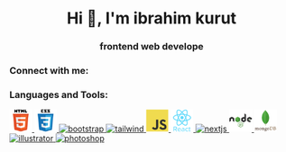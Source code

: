   <h1 align="center">Hi 👋, I'm ibrahim kurut</h1>
  <h3 align="center">frontend web develope</h3>
<h3 align="left">Connect with me:</h3>
    <p align="left"></p><h3 align="left">Languages and Tools:</h3>
    <div class="box">
        <p align="left">
            <a href="https://www.w3.org/html/" target="_blank" rel="noreferrer"> <img
                    src="https://raw.githubusercontent.com/devicons/devicon/master/icons/html5/html5-original-wordmark.svg"
                    alt="html5" width="40" height="40" /> </a><a href="https://www.w3schools.com/css/" target="_blank"
                rel="noreferrer"> <img
                    src="https://raw.githubusercontent.com/devicons/devicon/master/icons/css3/css3-original-wordmark.svg"
                    alt="css3" width="40" height="40" /> </a><a href="https://getbootstrap.com" target="_blank"
                rel="noreferrer"> <img
                    src="https://upload.wikimedia.org/wikipedia/commons/thumb/b/b2/Bootstrap_logo.svg/800px-Bootstrap_logo.svg.png"
                    alt="bootstrap" width="40" height="40" /> </a><a href="https://tailwindcss.com/" target="_blank"
                rel="noreferrer"> <img src="https://www.vectorlogo.zone/logos/tailwindcss/tailwindcss-icon.svg"
                    alt="tailwind" width="40" height="40" /> </a><a
                href="https://developer.mozilla.org/en-US/docs/Web/JavaScript" target="_blank" rel="noreferrer"> <img
                    src="https://raw.githubusercontent.com/devicons/devicon/master/icons/javascript/javascript-original.svg"
                    alt="javascript" width="40" height="40" />
            </a><a href="https://reactjs.org/" target="_blank" rel="noreferrer"> <img
                    src="https://raw.githubusercontent.com/devicons/devicon/master/icons/react/react-original-wordmark.svg"
                    alt="react" width="40" height="40" /> </a><a href="https://nextjs.org/" target="_blank"
                rel="noreferrer">
                <img src="https://www.analist.org/wp-content/uploads/2023/07/next-js-logo.png" alt="nextjs" width="40" height="40" />
            </a><a href="https://nodejs.org" target="_blank" rel="noreferrer"> <img
                    src="https://raw.githubusercontent.com/devicons/devicon/master/icons/nodejs/nodejs-original-wordmark.svg"
                    alt="nodejs" width="40" height="40" /> </a><a href="https://www.mongodb.com/" target="_blank"
                rel="noreferrer">
                <img src="https://raw.githubusercontent.com/devicons/devicon/master/icons/mongodb/mongodb-original-wordmark.svg"
                    alt="mongodb" width="40" height="40" /> </a><a
                href="https://www.adobe.com/in/products/illustrator.html" target="_blank" rel="noreferrer"> <img
                    src="https://www.vectorlogo.zone/logos/adobe_illustrator/adobe_illustrator-icon.svg"
                    alt="illustrator" width="40" height="40" /> </a><a href="https://www.photoshop.com/en"
                target="_blank" rel="noreferrer">
                <img src="https://upload.wikimedia.org/wikipedia/commons/thumb/c/cf/Adobe_Photoshop_Express_logo.svg/1051px-Adobe_Photoshop_Express_logo.svg.png"
                    alt="photoshop" width="40" height="40" /> </a>
        </p>
    </div>
